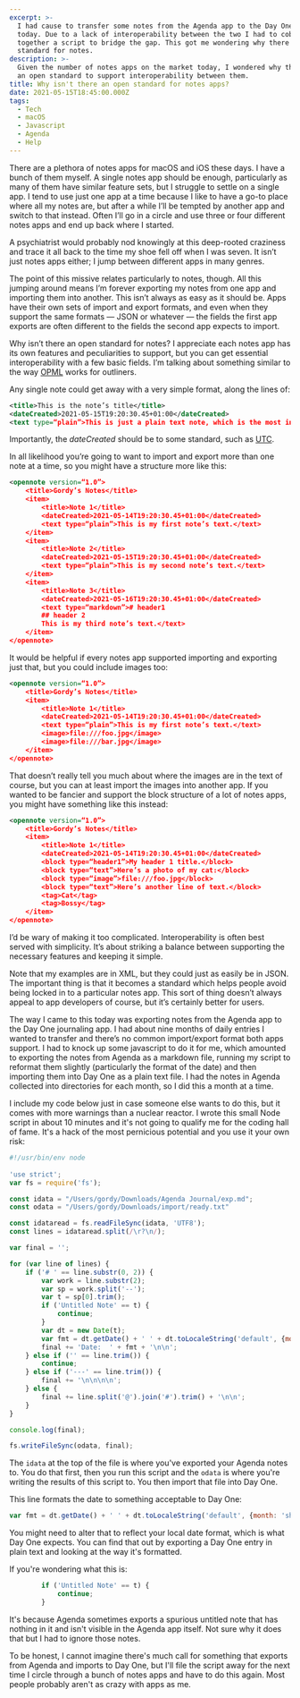 ```yaml
---
excerpt: >-
  I had cause to transfer some notes from the Agenda app to the Day One app
  today. Due to a lack of interoperability between the two I had to cobble
  together a script to bridge the gap. This got me wondering why there's no open
  standard for notes.
description: >-
  Given the number of notes apps on the market today, I wondered why there isn't
  an open standard to support interoperability between them.
title: Why isn't there an open standard for notes apps?
date: 2021-05-15T18:45:00.000Z
tags:
  - Tech
  - macOS
  - Javascript
  - Agenda
  - Help
---
```

There are a plethora of notes apps for macOS and iOS these days. I have a bunch of them myself. A single notes app should be enough, particularly as many of them have similar feature sets, but I struggle to settle on a single app. I tend to use just one app at a time because I like to have a go-to place where all my notes are, but after a while I’ll be tempted by another app and switch to that instead. Often I’ll go in a circle and use three or four different notes apps and end up back where I started.

A psychiatrist would probably nod knowingly at this deep-rooted craziness and trace it all back to the time my shoe fell off when I was seven. It isn’t just notes apps either; I jump between different apps in many genres.

The point of this missive relates particularly to notes, though. All this jumping around means I’m forever exporting my notes from one app and importing them into another. This isn’t always as easy as it should be. Apps have their own sets of import and export formats, and even when they support the same formats — JSON or whatever — the fields the first app exports are often different to the fields the second app expects to import.

Why isn’t there an open standard for notes? I appreciate each notes app has its own features and peculiarities to support, but you can get essential interoperability with a few basic fields. I’m talking about something similar to the way [OPML](http://dev.opml.org/spec2.html) works for outliners. 

Any single note could get away with a very simple format, along the lines of:

```xml
<title>This is the note’s title</title>
<dateCreated>2021-05-15T19:20:30.45+01:00</dateCreated>
<text type=“plain”>This is just a plain text note, which is the most interoperable standard there is, but we could probably also have a type=“markdown” given how ubiquitous it is these days. You don’t want to push too many formats, though, because that just complicates matters.</text>
```

Importantly, the *dateCreated* should be to some standard, such as [UTC](https://www.w3.org/TR/NOTE-datetime).

In all likelihood you’re going to want to import and export more than one note at a time, so you might have a structure more like this:

```xml
<opennote version=“1.0”>
    <title>Gordy’s Notes</title>
    <item>
        <title>Note 1</title>
        <dateCreated>2021-05-14T19:20:30.45+01:00</dateCreated>
        <text type=“plain”>This is my first note’s text.</text>
    </item>
    <item>
        <title>Note 2</title>
        <dateCreated>2021-05-15T19:20:30.45+01:00</dateCreated>
        <text type=“plain”>This is my second note’s text.</text>
    </item>
    <item>
        <title>Note 3</title>
        <dateCreated>2021-05-16T19:20:30.45+01:00</dateCreated>
        <text type=“markdown”># header1
        ## header 2
        This is my third note’s text.</text>
    </item>
</opennote>
```

It would be helpful if every notes app supported importing and exporting just that, but you could include images too:

```xml
<opennote version=“1.0”>
    <title>Gordy’s Notes</title>
    <item>
        <title>Note 1</title>
        <dateCreated>2021-05-14T19:20:30.45+01:00</dateCreated>
        <text type=“plain”>This is my first note’s text.</text>
        <image>file:///foo.jpg</image>
        <image>file:///bar.jpg</image>
    </item>
</opennote>
```

That doesn’t really tell you much about where the images are in the text of course, but you can at least import the images into another app. If you wanted to be fancier and support the block structure of a lot of notes apps, you might have something like this instead:

```xml
<opennote version=“1.0”>
    <title>Gordy’s Notes</title>
    <item>
        <title>Note 1</title>
        <dateCreated>2021-05-14T19:20:30.45+01:00</dateCreated>
        <block type=“header1”>My header 1 title.</block>
        <block type=“text”>Here’s a photo of my cat:</block>
        <block type=“image”>file:///foo.jpg</block>
        <block type=“text”>Here’s another line of text.</block>
        <tag>Cat</tag>
        <tag>Bossy</tag>
    </item>
</opennote>
```

I’d be wary of making it too complicated. Interoperability is often best served with simplicity. It’s about striking a balance between supporting the necessary features and keeping it simple.

Note that my examples are in XML, but they could just as easily be in JSON. The important thing is that it becomes a standard which helps people avoid being locked in to a particular notes app. This sort of thing doesn’t always appeal to app developers of course, but it’s certainly better for users.

The way I came to this today was exporting notes from the Agenda app to the Day One journaling app. I had about nine months of daily entries I wanted to transfer and there’s no common import/export format both apps support. I had to knock up some javascript to do it for me, which amounted to exporting the notes from Agenda as a markdown file, running my script to reformat them slightly (particularly the format of the date) and then importing them into Day One as a plain text file. I had the notes in Agenda collected into directories for each month, so I did this a month at a time.

I include my code below just in case someone else wants to do this, but it comes with more warnings than a nuclear reactor. I wrote this small Node script in about 10 minutes and it's not going to qualify me for the coding hall of fame. It's a hack of the most pernicious potential and you use it your own risk:

```javascript
#!/usr/bin/env node
 
'use strict';
var fs = require('fs');

const idata = "/Users/gordy/Downloads/Agenda Journal/exp.md";
const odata = "/Users/gordy/Downloads/import/ready.txt"

const idataread = fs.readFileSync(idata, 'UTF8');
const lines = idataread.split(/\r?\n/);

var final = '';

for (var line of lines) {
    if ('# ' == line.substr(0, 2)) {
        var work = line.substr(2);
        var sp = work.split('--');
        var t = sp[0].trim();
        if ('Untitled Note' == t) {
            continue;
        }
        var dt = new Date(t);
        var fmt = dt.getDate() + ' ' + dt.toLocaleString('default', {month: 'short'}) + ' ' + dt.getFullYear() + ' at 21:00:00 GMT'
        final += 'Date:  ' + fmt + '\n\n';
    } else if ('' == line.trim()) {
        continue;
    } else if ('---' == line.trim()) {
        final += '\n\n\n\n';
    } else {
        final += line.split('@').join('#').trim() + '\n\n';
    }
}

console.log(final);

fs.writeFileSync(odata, final);
```

The `idata` at the top of the file is where you've exported your Agenda notes to. You do that first, then you run this script and the `odata` is where you're writing the results of this script to. You then import that file into Day One.

This line formats the date to something acceptable to Day One:

```javascript
var fmt = dt.getDate() + ' ' + dt.toLocaleString('default', {month: 'short'}) + ' ' + dt.getFullYear() + ' at 21:00:00 GMT'
```

You might need to alter that to reflect your local date format, which is what Day One expects. You can find that out by exporting a Day One entry in plain text and looking at the way it's formatted.

If you're wondering what this is:

```javascript
        if ('Untitled Note' == t) {
            continue;
        }
```

It's because Agenda sometimes exports a spurious untitled note that has nothing in it and isn't visible in the Agenda app itself. Not sure why it does that but I had to ignore those notes.

To be honest, I cannot imagine there's much call for something that exports from Agenda and imports to Day One, but I'll file the script away for the next time I circle through a bunch of notes apps and have to do this again. Most people probably aren't as crazy with apps as me.

